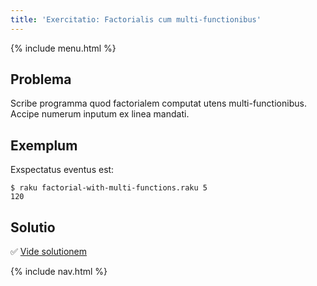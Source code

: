 ```yaml
---
title: 'Exercitatio: Factorialis cum multi-functionibus'
---
```


{% include menu.html %}

## Problema

Scribe programma quod factorialem computat utens multi-functionibus. Accipe numerum inputum ex linea mandati.

## Exemplum

Exspectatus eventus est:

```console
$ raku factorial-with-multi-functions.raku 5
120
```

## Solutio

✅ [Vide solutionem](solution)

{% include nav.html %}